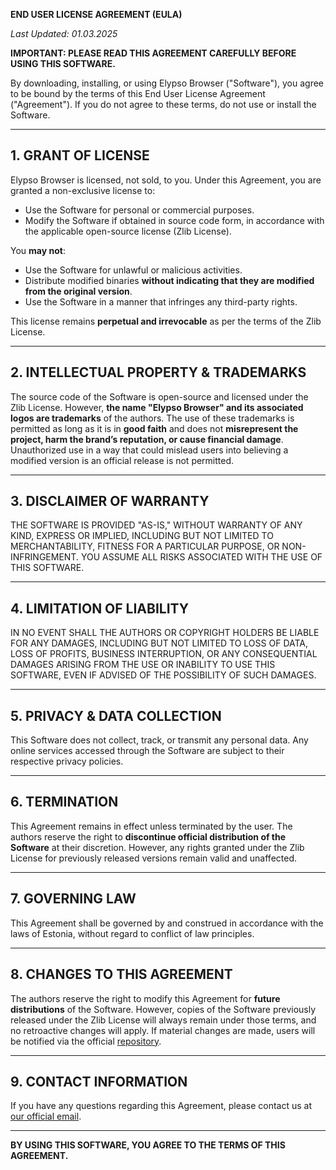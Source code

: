 **END USER LICENSE AGREEMENT (EULA)**

_Last Updated: 01.03.2025_

**IMPORTANT: PLEASE READ THIS AGREEMENT CAREFULLY BEFORE USING THIS SOFTWARE.**

By downloading, installing, or using Elypso Browser ("Software"), you agree to be bound by the terms of this End User License Agreement ("Agreement"). If you do not agree to these terms, do not use or install the Software.

---

## 1. **GRANT OF LICENSE**

Elypso Browser is licensed, not sold, to you. Under this Agreement, you are granted a non-exclusive license to:
- Use the Software for personal or commercial purposes.
- Modify the Software if obtained in source code form, in accordance with the applicable open-source license (Zlib License).

You **may not**:
- Use the Software for unlawful or malicious activities.
- Distribute modified binaries **without indicating that they are modified from the original version**.
- Use the Software in a manner that infringes any third-party rights.

This license remains **perpetual and irrevocable** as per the terms of the Zlib License.

---

## 2. **INTELLECTUAL PROPERTY & TRADEMARKS**

The source code of the Software is open-source and licensed under the Zlib License. However, **the name "Elypso Browser" and its associated logos are trademarks** of the authors. The use of these trademarks is permitted as long as it is in **good faith** and does not **misrepresent the project, harm the brand’s reputation, or cause financial damage**. Unauthorized use in a way that could mislead users into believing a modified version is an official release is not permitted.

---

## 3. **DISCLAIMER OF WARRANTY**

THE SOFTWARE IS PROVIDED "AS-IS," WITHOUT WARRANTY OF ANY KIND, EXPRESS OR IMPLIED, INCLUDING BUT NOT LIMITED TO MERCHANTABILITY, FITNESS FOR A PARTICULAR PURPOSE, OR NON-INFRINGEMENT. YOU ASSUME ALL RISKS ASSOCIATED WITH THE USE OF THIS SOFTWARE.

---

## 4. **LIMITATION OF LIABILITY**

IN NO EVENT SHALL THE AUTHORS OR COPYRIGHT HOLDERS BE LIABLE FOR ANY DAMAGES, INCLUDING BUT NOT LIMITED TO LOSS OF DATA, LOSS OF PROFITS, BUSINESS INTERRUPTION, OR ANY CONSEQUENTIAL DAMAGES ARISING FROM THE USE OR INABILITY TO USE THIS SOFTWARE, EVEN IF ADVISED OF THE POSSIBILITY OF SUCH DAMAGES.

---

## 5. **PRIVACY & DATA COLLECTION**

This Software does not collect, track, or transmit any personal data. Any online services accessed through the Software are subject to their respective privacy policies.

---

## 6. **TERMINATION**

This Agreement remains in effect unless terminated by the user. The authors reserve the right to **discontinue official distribution of the Software** at their discretion. However, any rights granted under the Zlib License for previously released versions remain valid and unaffected.

---

## 7. **GOVERNING LAW**

This Agreement shall be governed by and construed in accordance with the laws of Estonia, without regard to conflict of law principles.

---

## 8. **CHANGES TO THIS AGREEMENT**

The authors reserve the right to modify this Agreement for **future distributions** of the Software. However, copies of the Software previously released under the Zlib License will always remain under those terms, and no retroactive changes will apply. If material changes are made, users will be notified via the official [repository](https://github.com/Lost-Empire-Entertainment/Elypso-browser).

---

## 9. **CONTACT INFORMATION**

If you have any questions regarding this Agreement, please contact us at [our official email](mailto:sanderveski@gmail.com).

---

**BY USING THIS SOFTWARE, YOU AGREE TO THE TERMS OF THIS AGREEMENT.**
